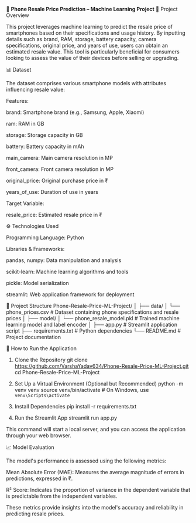 📱 **Phone Resale Price Prediction – Machine Learning Project**
🧠 Project Overview

This project leverages machine learning to predict the resale price of smartphones based on their specifications and usage history. By inputting details such as brand, RAM, storage, battery capacity, camera specifications, original price, and years of use, users can obtain an estimated resale value. This tool is particularly beneficial for consumers looking to assess the value of their devices before selling or upgrading.

📊 Dataset

The dataset comprises various smartphone models with attributes influencing resale value:

Features:

brand: Smartphone brand (e.g., Samsung, Apple, Xiaomi)

ram: RAM in GB

storage: Storage capacity in GB

battery: Battery capacity in mAh

main_camera: Main camera resolution in MP

front_camera: Front camera resolution in MP

original_price: Original purchase price in ₹

years_of_use: Duration of use in years

Target Variable:

resale_price: Estimated resale price in ₹

⚙️ Technologies Used

Programming Language: Python

Libraries & Frameworks:

pandas, numpy: Data manipulation and analysis

scikit-learn: Machine learning algorithms and tools

pickle: Model serialization

streamlit: Web application framework for deployment

📁 Project Structure
Phone-Resale-Price-ML-Project/
│
├── data/
│   └── phone_prices.csv          # Dataset containing phone specifications and resale prices
│
├── model/
│   └── phone_resale_model.pkl    # Trained machine learning model and label encoder
│
├── app.py                        # Streamlit application script
├── requirements.txt              # Python dependencies
└── README.md                     # Project documentation

🚀 How to Run the Application
1. Clone the Repository
git clone https://github.com/VarshaYadav634/Phone-Resale-Price-ML-Project.git
cd Phone-Resale-Price-ML-Project

2. Set Up a Virtual Environment (Optional but Recommended)
python -m venv venv
source venv/bin/activate  # On Windows, use `venv\Scripts\activate`

3. Install Dependencies
pip install -r requirements.txt

4. Run the Streamlit App
streamlit run app.py


This command will start a local server, and you can access the application through your web browser.

📈 Model Evaluation

The model's performance is assessed using the following metrics:

Mean Absolute Error (MAE): Measures the average magnitude of errors in predictions, expressed in ₹.

R² Score: Indicates the proportion of variance in the dependent variable that is predictable from the independent variables.

These metrics provide insights into the model's accuracy and reliability in predicting resale prices.
